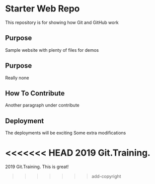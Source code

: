 # Starter Web Repo

This repository is for showing how Git and GitHub work

## Purpose

Sample website with plenty of files for demos

## Purpose

Really none

## How To Contribute

Another paragraph under contribute

## Deployment

The deployments will be exciting
Some extra modifications

<<<<<<< HEAD
2019 Git.Training.
=======
2019 Git.Training.
This is great!
>>>>>>> add-copyright
